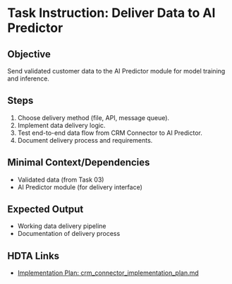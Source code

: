 # Task Instruction: Deliver Data to AI Predictor

## Objective
Send validated customer data to the AI Predictor module for model training and inference.

## Steps
1. Choose delivery method (file, API, message queue).
2. Implement data delivery logic.
3. Test end-to-end data flow from CRM Connector to AI Predictor.
4. Document delivery process and requirements.

## Minimal Context/Dependencies
- Validated data (from Task 03)
- AI Predictor module (for delivery interface)

## Expected Output
- Working data delivery pipeline
- Documentation of delivery process

## HDTA Links
- [Implementation Plan: crm_connector_implementation_plan.md](crm_connector_implementation_plan.md)

